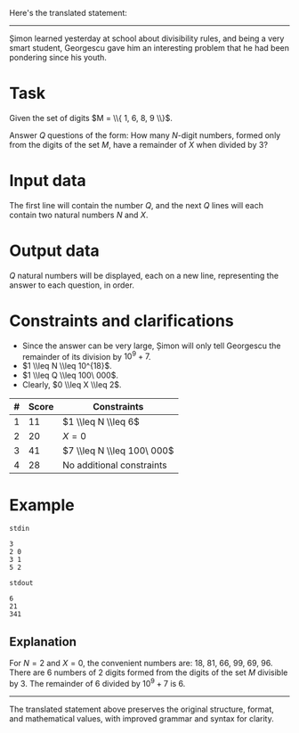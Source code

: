 Here's the translated statement:

---

Șimon learned yesterday at school about divisibility rules, and being a very smart student, Georgescu gave him an interesting problem that he had been pondering since his youth.

# Task

Given the set of digits $M = \\{ 1, 6, 8, 9 \\}$.

Answer $Q$ questions of the form:
How many $N$-digit numbers, formed only from the digits of the set $M$, have a remainder of $X$ when divided by $3$?

# Input data

The first line will contain the number $Q$, and the next $Q$ lines will each contain two natural numbers $N$ and $X$.

# Output data

$Q$ natural numbers will be displayed, each on a new line, representing the answer to each question, in order.

# Constraints and clarifications

* Since the answer can be very large, Șimon will only tell Georgescu the remainder of its division by $10^9 + 7$.
* $1 \\leq N \\leq 10^{18}$.
* $1 \\leq Q \\leq 100\ 000$.
* Clearly, $0 \\leq X \\leq 2$.

|#|Score|Constraints|
|-|-|--------|
|1|11|$1 \\leq N \\leq 6$|
|2|20|$X = 0$|
|3|41|$7 \\leq N \\leq 100\ 000$|
|4|28| No additional constraints |

# Example

`stdin`
```
3
2 0
3 1
5 2
```

`stdout`
```
6
21
341
```

## Explanation

For $N = 2$ and $X = 0$, the convenient numbers are: $18$, $81$, $66$, $99$, $69$, $96$.
There are $6$ numbers of $2$ digits formed from the digits of the set $M$ divisible by $3$.
The remainder of $6$ divided by $10^9 + 7$ is $6$.

---

The translated statement above preserves the original structure, format, and mathematical values, with improved grammar and syntax for clarity.